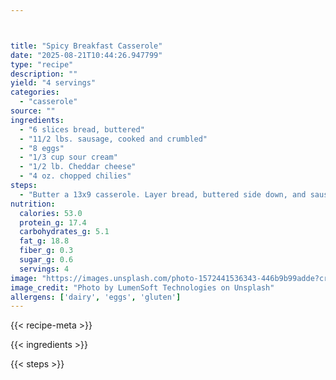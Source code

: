 ```yaml
---



title: "Spicy Breakfast Casserole"
date: "2025-08-21T10:44:26.947799"
type: "recipe"
description: ""
yield: "4 servings"
categories:
  - "casserole"
source: ""
ingredients:
  - "6 slices bread, buttered"
  - "11/2 lbs. sausage, cooked and crumbled"
  - "8 eggs"
  - "1/3 cup sour cream"
  - "1/2 lb. Cheddar cheese"
  - "4 oz. chopped chilies"
steps:
  - "Butter a 13x9 casserole. Layer bread, buttered side down, and sausage. Mix eggs and sour cream. Pour over sausage. Grate cheese and mix with chilies. Sprinkle over other ingredients. Refrigerate 6-8 hours. Bake at 350° for 1 hour."
nutrition:
  calories: 53.0
  protein_g: 17.4
  carbohydrates_g: 5.1
  fat_g: 18.8
  fiber_g: 0.3
  sugar_g: 0.6
  servings: 4
image: "https://images.unsplash.com/photo-1572441536343-446b9b99adde?crop=entropy&cs=tinysrgb&fit=max&fm=jpg&ixid=M3w3OTQ5MzV8MHwxfHNlYXJjaHwxfHxzcGljeSUyMGJyZWFrZmFzdCUyMGNhc3Nlcm9sZSUyMGZvb2QlMjBjYXNzZXJvbGV8ZW58MXwwfHx8MTc1NTc5NTg4M3ww&ixlib=rb-4.1.0&q=80&w=1080"
image_credit: "Photo by LumenSoft Technologies on Unsplash"
allergens: ['dairy', 'eggs', 'gluten']
---
```


{{< recipe-meta >}}

{{< ingredients >}}

{{< steps >}}
